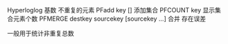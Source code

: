 Hyperloglog 基数
    不重复的元素
    PFadd key [] 添加集合
    PFCOUNT key 显示集合元素个数
    PFMERGE destkey sourcekey [sourcekey ...] 合并
    存在误差
    
一般用于统计非重复总数